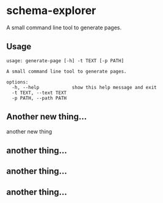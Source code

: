 # schema-explorer
A small command line tool to generate pages.

## Usage
```
usage: generate-page [-h] -t TEXT [-p PATH]

A small command line tool to generate pages.

options:
  -h, --help            show this help message and exit
  -t TEXT, --text TEXT
  -p PATH, --path PATH
```

## Another new thing...
another new thing

## another thing...


## another thing...

## another thing...